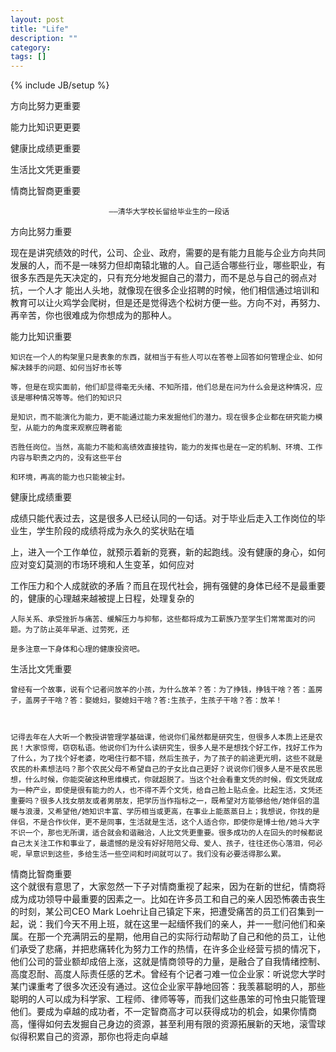 ```yaml
---
layout: post
title: "Life"
description: ""
category: 
tags: []
---
```

{% include JB/setup %}

方向比努力更重要

能力比知识更更要

健康比成绩更重要

生活比文凭更重要

情商比智商更重要


                          ——清华大学校长留给毕业生的一段话




方向比努力重要

 现在是讲究绩效的时代，公司、企业、政府，需要的是有能力且能与企业方向共同发展的人，而不是一味努力但却南辕北辙的人。自己适合哪些行业，哪些职业，有很多东西是先天决定的，只有充分地发掘自己的潜力，而不是总与自己的弱点对抗，一个人才  能出人头地，就像现在很多企业招聘的时候，他们相信通过培训和教育可以让火鸡学会爬树，但是还是觉得选个松树方便一些。方向不对，再努力、再辛苦，你也很难成为你想成为的那种人。

能力比知识重要


    知识在一个人的构架里只是表象的东西，就相当于有些人可以在答卷上回答如何管理企业、如何解决棘手的问题、如何当好市长等
    
    等，但是在现实面前，他们却显得毫无头绪、不知所措，他们总是在问为什么会是这种情况，应该是哪种情况等等。他们的知识只
    
    是知识，而不能演化为能力，更不能通过能力来发掘他们的潜力。现在很多企业都在研究能力模型，从能力的角度来观察应聘者能
    
    否胜任岗位。当然，高能力不能和高绩效直接挂钩，能力的发挥也是在一定的机制、环境、工作内容与职责之内的，没有这些平台
    
    和环境，再高的能力也只能被尘封。
    
健康比成绩重要

   成绩只能代表过去，这是很多人已经认同的一句话。对于毕业后走入工作岗位的毕业生，学生阶段的成绩将成为永久的奖状贴在墙
    
   上，进入一个工作单位，就预示着新的竞赛，新的起跑线。没有健康的身心，如何应对变幻莫测的市场环境和人生变革，如何应对
    
   工作压力和个人成就欲的矛盾？而且在现代社会，拥有强健的身体已经不是最重要的，健康的心理越来越被提上日程，处理复杂的
    
    人际关系、承受挫折与痛苦、缓解压力与抑郁，这些都将成为工薪族乃至学生们常常面对的问题。为了防止英年早逝、过劳死，还
    
    是多注意一下身体和心理的健康投资吧。

生活比文凭重要


    曾经有一个故事，说有个记者问放羊的小孩，为什么放羊？答：为了挣钱，挣钱干啥？答：盖房子，盖房子干啥？答：娶媳妇，娶媳妇干啥？答:生孩子，生孩子干啥？答：放羊！

    
    
    记得去年在人大听一个教授讲管理学基础课，他说你们虽然都是研究生，但很多人本质上还是农民！大家惊愕，窃窃私语。他说你们为什么读研究生，很多人是不是想找个好工作，找好工作为了什么，为了找个好老婆，吃喝住行都不错，然后生孩子，为了孩子的前途更光明，这些不就是农民的朴素想法吗？那个农民父母不希望自己的子女比自己更好？说说你们很多人是不是农民思想，什么时候，你能突破这种思维模式，你就超脱了。当这个社会看重文凭的时候，假文凭就成为一种产业，即使是很有能力的人，也不得不弄个文凭，给自己脸上贴点金。比起生活，文凭还重要吗？很多人找女朋友或者男朋友，把学历当作指标之一，既希望对方能够给他/她伴侣的温暖与浪漫，又希望他/她知识丰富、学历相当或更高，在事业上能蒸蒸日上；我想说，你找的是伴侣，不是合作伙伴，更不是同事，生活就是生活，这个人适合你，即使你是博士他/她斗大字不识一个，那也无所谓，适合就会和谐融洽，人比文凭更重要。很多成功的人在回头的时候都说自己太关注工作和事业了，最遗憾的是没有好好陪陪父母、爱人、孩子，往往还伤心落泪，何必呢，早意识到这些，多给生活一些空间和时间就可以了。我们没有必要活得那么累。
情商比智商重要  
这个就很有意思了，大家忽然一下子对情商重视了起来，因为在新的世纪，情商将成为成功领导中最重要的因素之一。比如在许多员工和自己的亲人因恐怖袭击丧生的时刻，某公司CEO Mark Loehr让自己镇定下来，把遭受痛苦的员工们召集到一起，说：我们今天不用上班，就在这里一起缅怀我们的亲人，并一一慰问他们和亲属。在那一个充满阴云的星期，他用自己的实际行动帮助了自己和他的员工，让他们承受了悲痛，并把悲痛转化为努力工作的热情，在许多企业经营亏损的情况下，他们公司的营业额却成倍上涨，这就是情商领导的力量，是融合了自我情绪控制、高度忍耐、高度人际责任感的艺术。曾经有个记者刁难一位企业家：听说您大学时某门课重考了很多次还没有通过。这位企业家平静地回答：我羡慕聪明的人，那些聪明的人可以成为科学家、工程师、律师等等，而我们这些愚笨的可怜虫只能管理他们。要成为卓越的成功者，不一定智商高才可以获得成功的机会，如果你情商高，懂得如何去发掘自己身边的资源，甚至利用有限的资源拓展新的天地，滚雪球似得积累自己的资源，那你也将走向卓越
